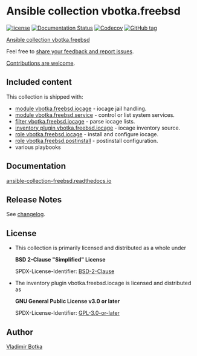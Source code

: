 # Ansible collection vbotka.freebsd

[![license](https://img.shields.io/badge/license-BSD-red.svg)](https://www.freebsd.org/doc/en/articles/bsdl-gpl/article.html)
[![Documentation Status](https://readthedocs.org/projects/ansible-collection-freebsd/badge/?version=latest)](https://ansible-collection-freebsd.readthedocs.io/en/latest/?badge=latest)
[![Codecov](https://img.shields.io/codecov/c/github/vbotka/ansible-collection-freebsd)](https://codecov.io/gh/vbotka/ansible-collection-freebsd)
[![GitHub tag](https://img.shields.io/github/v/tag/vbotka/ansible-collection-freebsd)](https://github.com/vbotka/ansible-collection-freebsd/tags)

[Ansible collection vbotka.freebsd](https://galaxy.ansible.com/ui/repo/published/vbotka/freebsd/)

Feel free to [share your feedback and report issues](https://github.com/vbotka/ansible-collection-freebsd/issues).

[Contributions are welcome](https://github.com/firstcontributions/first-contributions).


## Included content

This collection is shipped with:

* [module vbotka.freebsd.iocage](https://galaxy.ansible.com/ui/repo/published/vbotka/freebsd/content/module/iocage/) - iocage jail handling.
* [module vbotka.freebsd.service](https://galaxy.ansible.com/ui/repo/published/vbotka/freebsd/content/module/service/) - control or list system services.
* [filter vbotka.freebsd.iocage](https://galaxy.ansible.com/ui/repo/published/vbotka/freebsd/content/filter/iocage/) - parse iocage lists.
* [inventory plugin vbotka.freebsd.iocage](https://galaxy.ansible.com/ui/repo/published/vbotka/freebsd/content/inventory/iocage/) - iocage inventory source.
* [role vbotka.freebsd.iocage](https://galaxy.ansible.com/ui/repo/published/vbotka/freebsd/content/role/iocage/) - install and configure iocage.
* [role vbotka.freebsd.postinstall](https://galaxy.ansible.com/ui/repo/published/vbotka/freebsd/content/role/postinstall/) - postinstall configuration.
* various playbooks


## Documentation

[ansible-collection-freebsd.readthedocs.io](https://ansible-collection-freebsd.readthedocs.io/en/stable/)


## Release Notes

See [changelog](https://github.com/vbotka/ansible-collection-freebsd/blob/master/changelogs/CHANGELOG.md).


## License

* This collection is primarily licensed and distributed as a whole under

  **BSD 2-Clause "Simplified" License**

  SPDX-License-Identifier: [BSD-2-Clause](https://spdx.org/licenses/BSD-2-Clause.html)

* The inventory plugin vbotka.freebsd.iocage is licensed and distributed as

  **GNU General Public License v3.0 or later**

  SPDX-License-Identifier: [GPL-3.0-or-later](https://spdx.org/licenses/GPL-3.0-or-later.html)


## Author

[Vladimir Botka](https://botka.info)
